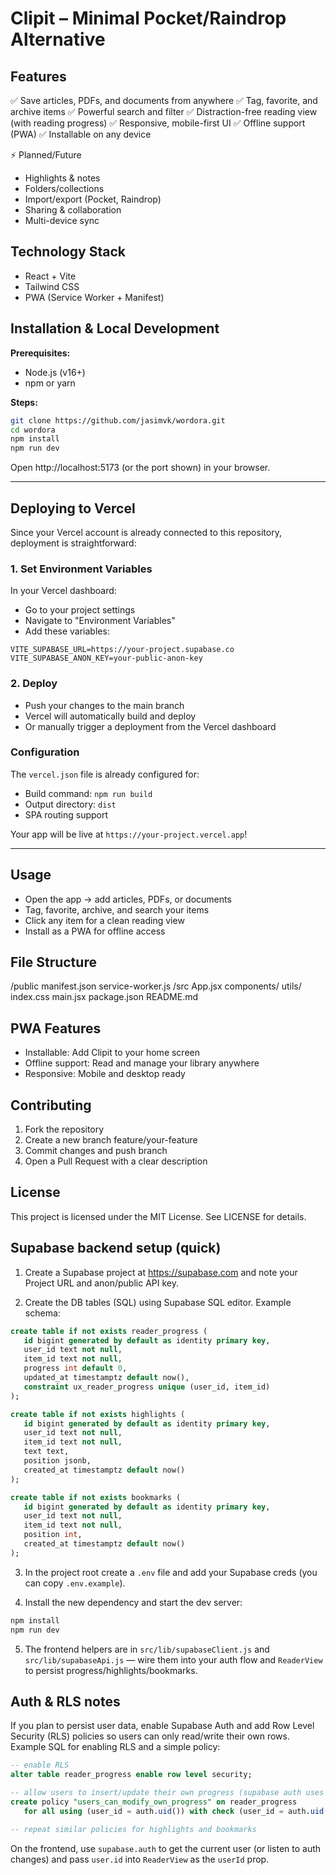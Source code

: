 


# Clipit – Minimal Pocket/Raindrop Alternative

## Features

✅ Save articles, PDFs, and documents from anywhere
✅ Tag, favorite, and archive items
✅ Powerful search and filter
✅ Distraction-free reading view (with reading progress)
✅ Responsive, mobile-first UI
✅ Offline support (PWA)
✅ Installable on any device

⚡️ Planned/Future
- Highlights & notes
- Folders/collections
- Import/export (Pocket, Raindrop)
- Sharing & collaboration
- Multi-device sync

## Technology Stack
- React + Vite
- Tailwind CSS
- PWA (Service Worker + Manifest)

## Installation & Local Development

**Prerequisites:**
- Node.js (v16+)
- npm or yarn

**Steps:**

```bash
git clone https://github.com/jasimvk/wordora.git
cd wordora
npm install
npm run dev
```

Open http://localhost:5173 (or the port shown) in your browser.

---

## Deploying to Vercel

Since your Vercel account is already connected to this repository, deployment is straightforward:

### 1. Set Environment Variables
In your Vercel dashboard:
- Go to your project settings
- Navigate to "Environment Variables"
- Add these variables:

```
VITE_SUPABASE_URL=https://your-project.supabase.co
VITE_SUPABASE_ANON_KEY=your-public-anon-key
```

### 2. Deploy
- Push your changes to the main branch
- Vercel will automatically build and deploy
- Or manually trigger a deployment from the Vercel dashboard

### Configuration
The `vercel.json` file is already configured for:
- Build command: `npm run build`
- Output directory: `dist`
- SPA routing support

Your app will be live at `https://your-project.vercel.app`!

---

## Usage
- Open the app → add articles, PDFs, or documents
- Tag, favorite, archive, and search your items
- Click any item for a clean reading view
- Install as a PWA for offline access

## File Structure

/public
   manifest.json
   service-worker.js
/src
   App.jsx
   components/
   utils/
   index.css
   main.jsx
package.json
README.md

## PWA Features
- Installable: Add Clipit to your home screen
- Offline support: Read and manage your library anywhere
- Responsive: Mobile and desktop ready

## Contributing
1. Fork the repository
2. Create a new branch feature/your-feature
3. Commit changes and push branch
4. Open a Pull Request with a clear description

## License

This project is licensed under the MIT License. See LICENSE for details.

## Supabase backend setup (quick)

1. Create a Supabase project at https://supabase.com and note your Project URL and anon/public API key.

2. Create the DB tables (SQL) using Supabase SQL editor. Example schema:

```sql
create table if not exists reader_progress (
   id bigint generated by default as identity primary key,
   user_id text not null,
   item_id text not null,
   progress int default 0,
   updated_at timestamptz default now(),
   constraint ux_reader_progress unique (user_id, item_id)
);

create table if not exists highlights (
   id bigint generated by default as identity primary key,
   user_id text not null,
   item_id text not null,
   text text,
   position jsonb,
   created_at timestamptz default now()
);

create table if not exists bookmarks (
   id bigint generated by default as identity primary key,
   user_id text not null,
   item_id text not null,
   position int,
   created_at timestamptz default now()
);
```

3. In the project root create a `.env` file and add your Supabase creds (you can copy `.env.example`).

4. Install the new dependency and start the dev server:

```bash
npm install
npm run dev
```

5. The frontend helpers are in `src/lib/supabaseClient.js` and `src/lib/supabaseApi.js` — wire them into your auth flow and `ReaderView` to persist progress/highlights/bookmarks.

Auth & RLS notes
-----------------

If you plan to persist user data, enable Supabase Auth and add Row Level Security (RLS) policies so users can only read/write their own rows. Example SQL for enabling RLS and a simple policy:

```sql
-- enable RLS
alter table reader_progress enable row level security;

-- allow users to insert/update their own progress (supabase auth uses the `auth.uid()` function)
create policy "users_can_modify_own_progress" on reader_progress
   for all using (user_id = auth.uid()) with check (user_id = auth.uid());

-- repeat similar policies for highlights and bookmarks
``` 

On the frontend, use `supabase.auth` to get the current user (or listen to auth changes) and pass `user.id` into `ReaderView` as the `userId` prop.
